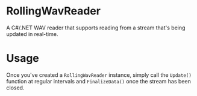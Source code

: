 # RollingWavReader
A C#/.NET WAV reader that supports reading from a stream that's being updated in real-time.

# Usage
Once you've created a ``RollingWavReader`` instance, simply call the ``Update()`` function at regular intervals and ``FinalizeData()`` once the stream has been closed.

